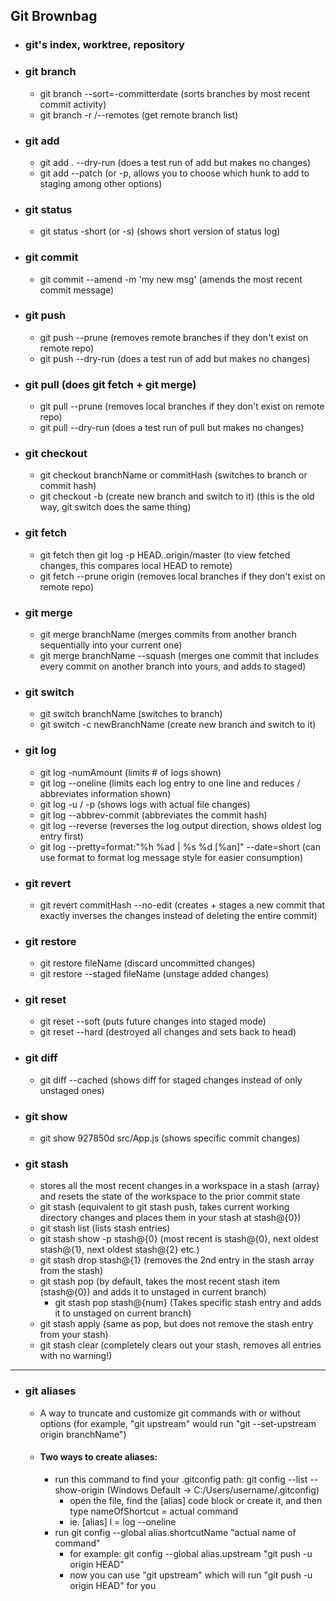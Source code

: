 ## Git Brownbag


- ### git's index, worktree, repository
- ### git branch
  - git branch --sort=-committerdate (sorts branches by most recent commit activity)
  - git branch -r /--remotes (get remote branch list)
- ### git add
  - git add . --dry-run (does a test run of add but makes no changes)
  - git add --patch  (or -p, allows you to choose which hunk to add to staging among other options)
- ### git status
  - git status -short (or -s) (shows short version of status log)
- ### git commit
  - git commit --amend -m 'my new msg' (amends the most recent commit message)
- ### git push 
  - git push --prune (removes remote branches if they don't exist on remote repo)
  - git push --dry-run (does a test run of add but makes no changes)
- ### git pull (does git fetch + git merge)
  - git pull --prune (removes local branches if they don't exist on remote repo)
  - git pull --dry-run (does a test run of pull but makes no changes)  
- ### git checkout
  - git checkout branchName or commitHash (switches to branch or commit hash)
  - git checkout -b (create new branch and switch to it) (this is the old way, git switch does the same thing)
- ### git fetch 
  - git fetch then git log -p HEAD..origin/master (to view fetched changes, this compares local HEAD to remote)
  - git fetch --prune origin (removes local branches if they don't exist on remote repo)
- ### git merge
  - git merge branchName (merges commits from another branch sequentially into your current one)
  - git merge branchName --squash (merges one commit that includes every commit on another branch into yours, and adds to staged)
- ### git switch
  - git switch branchName (switches to branch)
  - git switch -c newBranchName (create new branch and switch to it)
- ### git log
  - git log -numAmount (limits # of logs shown)
  - git log --oneline (limits each log entry to one line and reduces / abbreviates information shown)
  - git log -u / -p (shows logs with actual file changes)
  - git log --abbrev-commit (abbreviates the commit hash)
  - git log --reverse (reverses the log output direction, shows oldest log entry first)
  - git log --pretty=format:"%h %ad | %s %d [%an]" --date=short (can use format to format log message style for easier consumption)
- ### git revert
  - git revert commitHash --no-edit (creates + stages a new commit that exactly inverses the changes instead of deleting the entire commit)
- ### git restore
  - git restore fileName (discard uncommitted changes)
  - git restore --staged fileName (unstage added changes)
- ### git reset 
  - git reset --soft (puts future changes into staged mode)
  - git reset --hard (destroyed all changes and sets back to head)
- ### git diff 
  - git diff --cached (shows diff for staged changes instead of only unstaged ones)
- ### git show
  - git show 927850d src/App.js (shows specific commit changes)
- ### git stash
  - stores all the most recent changes in a workspace in a stash (array) and resets the state of the workspace to the prior commit state
  - git stash (equivalent to git stash push, takes current working directory changes and places them in your stash at stash@{0})
  - git stash list (lists stash entries) 
  - git stash show -p stash@{0} (most recent is stash@{0}, next oldest stash@{1}, next oldest stash@{2} etc.)
  - git stash drop stash@{1} (removes the 2nd entry in the stash array from the stash)
  - git stash pop (by default, takes the most recent stash item (stash@{0}) and adds it to unstaged in current branch) 
    - git stash pop stash@{num} (Takes specific stash entry and adds it to unstaged on current branch)
  - git stash apply (same as pop, but does not remove the stash entry from your stash)
  - git stash clear (completely clears out your stash, removes all entries with no warning!)
--------------------------------------------------------------------------------------------------------------------------------------------------

- ### git aliases
  - A way to truncate and customize git commands with or without options (for example, "git upstream" would run "git --set-upstream origin branchName")
  - #### Two ways to create aliases:
    - run this command to find your .gitconfig path: git config --list --show-origin (Windows Default -> C:/Users/username/.gitconfig)
      - open the file, find the [alias] code block or create it, and then type nameOfShortcut = actual command
      - ie. [alias] l = log --oneline
    - run git config --global alias.shortcutName "actual name of command" 
      - for example: git config --global alias.upstream "git push -u origin HEAD"
      - now you can use "git upstream" which will run "git push -u origin HEAD" for you  
